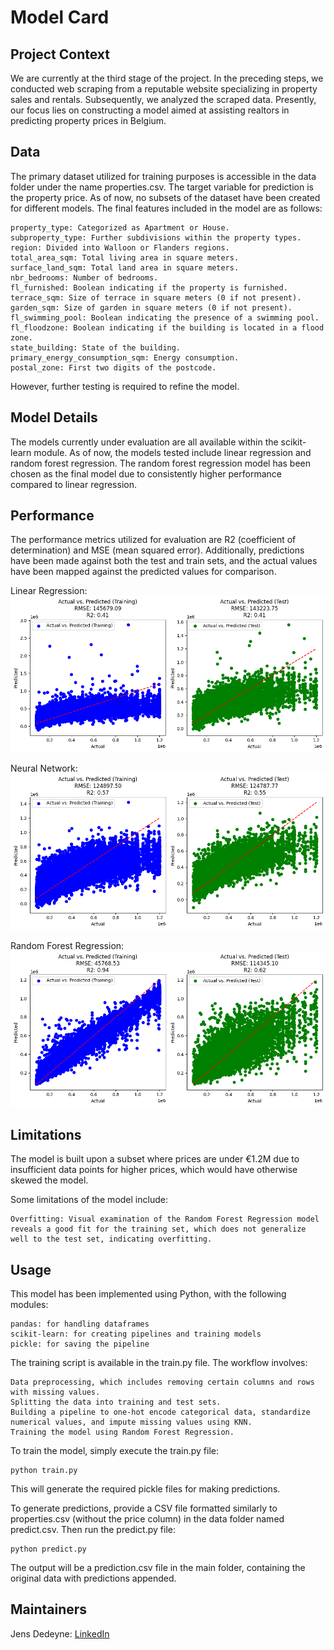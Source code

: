 # Model Card
## Project Context

We are currently at the third stage of the project. In the preceding steps, we conducted web scraping from a reputable website specializing in property sales and rentals. Subsequently, we analyzed the scraped data. Presently, our focus lies on constructing a model aimed at assisting realtors in predicting property prices in Belgium.

## Data

The primary dataset utilized for training purposes is accessible in the data folder under the name properties.csv. The target variable for prediction is the property price. As of now, no subsets of the dataset have been created for different models. The final features included in the model are as follows:

    property_type: Categorized as Apartment or House.
    subproperty_type: Further subdivisions within the property types.
    region: Divided into Walloon or Flanders regions.
    total_area_sqm: Total living area in square meters.
    surface_land_sqm: Total land area in square meters.
    nbr_bedrooms: Number of bedrooms.
    fl_furnished: Boolean indicating if the property is furnished.
    terrace_sqm: Size of terrace in square meters (0 if not present).
    garden_sqm: Size of garden in square meters (0 if not present).
    fl_swimming_pool: Boolean indicating the presence of a swimming pool.
    fl_floodzone: Boolean indicating if the building is located in a flood zone.
    state_building: State of the building.
    primary_energy_consumption_sqm: Energy consumption.
    postal_zone: First two digits of the postcode.

However, further testing is required to refine the model.

## Model Details

The models currently under evaluation are all available within the scikit-learn module. As of now, the models tested include linear regression and random forest regression. The random forest regression model has been chosen as the final model due to consistently higher performance compared to linear regression.

## Performance

The performance metrics utilized for evaluation are R2 (coefficient of determination) and MSE (mean squared error). Additionally, predictions have been made against both the test and train sets, and the actual values have been mapped against the predicted values for comparison.

Linear Regression:
![Linear Regression](images\linear_regression.png)

Neural Network:
![Neural Network Regression](images\neural_network.png)

Random Forest Regression:
![Random Forest Regression](images\random_forest_regression.png)

## Limitations

The model is built upon a subset where prices are under €1.2M due to insufficient data points for higher prices, which would have otherwise skewed the model.

Some limitations of the model include:

    Overfitting: Visual examination of the Random Forest Regression model reveals a good fit for the training set, which does not generalize well to the test set, indicating overfitting.

## Usage

This model has been implemented using Python, with the following modules:

    pandas: for handling dataframes
    scikit-learn: for creating pipelines and training models
    pickle: for saving the pipeline

The training script is available in the train.py file. The workflow involves:

    Data preprocessing, which includes removing certain columns and rows with missing values.
    Splitting the data into training and test sets.
    Building a pipeline to one-hot encode categorical data, standardize numerical values, and impute missing values using KNN.
    Training the model using Random Forest Regression.

To train the model, simply execute the train.py file:
~~~
python train.py
~~~

This will generate the required pickle files for making predictions.

To generate predictions, provide a CSV file formatted similarly to properties.csv (without the price column) in the data folder named predict.csv. Then run the predict.py file:
~~~
python predict.py
~~~
The output will be a prediction.csv file in the main folder, containing the original data with predictions appended.

## Maintainers

Jens Dedeyne: [LinkedIn](https://www.linkedin.com/in/jens-dedeyne/)